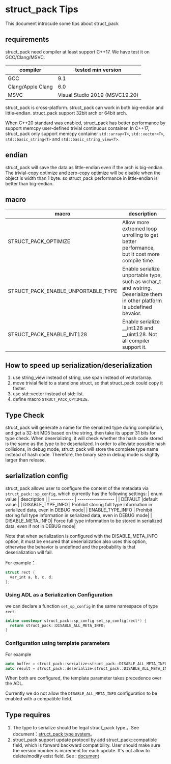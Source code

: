 # struct_pack Tips
This document introcude some tips about struct_pack
## requirements

struct_pack need compiler at least support C++17. We have test it on GCC/Clang/MSVC.

| compiler      | tested min version    | 
| ----------- | ------------------   |
| GCC         | 9.1                               |
| Clang/Apple Clang   | 6.0                        |
| MSVC        | Visual Studio 2019 (MSVC19.20)    |

struct_pack is cross-platform. struct_pack can work in both big-endian and little-endian. struct_pack support 32bit arch or 64bit arch. 

When C++20 standard was enabled, struct_pack has better performance by support memcpy user-defined trivial continuous container. In C++17, struct_pack only support memcpy container `std::array<T>`, `std::vector<T>`, `std::basic_string<T>` and `std::basic_string_view<T>`.

## endian

struct_pack will save the data as little-endian even if the arch is big-endian. The trivial-copy optimize and zero-copy optimize will be disable when the object is width than 1 byte. so struct_pack performance in little-endian is better than big-endian.

## macro
| macro      | description |
| ----------- | ------------------ |
| STRUCT_PACK_OPTIMIZE               | Allow more extremed loop unrolling to get better performance, but it cost more compile time.    |
| STRUCT_PACK_ENABLE_UNPORTABLE_TYPE | Enable serialize unportable type, such as wchar_t and wstring. Deserialize them in other platform is ubdefined bevaior. |
| STRUCT_PACK_ENABLE_INT128 | Enable serialize __int128 and __uint128. Not all compiler support it.
## How to speed up serialization/deserialization
1. use string_view instead of string, use span instead of vector/array.
2. move trivial field to a standlone struct, so that struct_pack could copy it faster. 
3. use std::vector instead of std::list.
4. define macro `STRUCT_PACK_OPTIMIZE`.
## Type Check
struct_pack will generate a name for the serialized type during compilation, and get a 32-bit MD5 based on the string, then take its upper 31 bits for type check. When deserializing, it will check whether the hash code stored is the same as the type to be deserialized. 
In order to alleviate possible hash collisions, in debug mode, struct_pack will store the complete type name instead of hash code. Therefore, the binary size in debug mode is slightly larger than release. 
## serialization config
struct_pack allows user to configure the content of the metadata via `struct_pack::sp_config`, which currently has the following settings:
| enum value      | description |
| ----------- | ------------------ |
| DEFAULT               |default value          |
| DISABLE_TYPE_INFO  | Prohibit storing full type information in serialized data, even in DEBUG mode|
| ENABLE_TYPE_INFO | Prohibit storing full type information in serialized data, even in DEBUG mode|
| DISABLE_META_INFO| Force full type information to be stored in serialized data, even if not in DEBUG mode|

Note that when serialization is configured with the DISABLE_META_INFO option, it must be ensured that deserialization also uses this option, otherwise the behavior is undefined and the probability is that deserialization will fail.

For example：
```cpp
struct rect {
  var_int a, b, c, d;
};
```

### Using ADL as a Serialization Configuration

we can declare a function `set_sp_config` in the same namespace of type `rect`: 

```cpp
inline constexpr struct_pack::sp_config set_sp_config(rect*) {
  return struct_pack::DISABLE_ALL_META_INFO;
}
```

### Configuration using template parameters

For example

```cpp
auto buffer = struct_pack::serialize<struct_pack::DISABLE_ALL_META_INFO>(rect{});
auto result = struct_pack::deserialize<struct_pack::DISABLE_ALL_META_INFO,rect>(buffer);
```

When both are configured, the template parameter takes precedence over the ADL.

Currently we do not allow the `DISABLE_ALL_META_INFO` configuration to be enabled with a compatible field.

## Type requires

1. The type to serialize should be legal struct_pack type.。See document：[struct_pack type system](https://alibaba.github.io/yalantinglibs/en/struct_pack/struct_pack_type_system.html)。
2. struct_pack support update protocol by add struct_pack::compatible field, which is forward backward compatibility. User should make sure the version number is increment for each update. It's not allow to delete/modify exist field. See : [document](https://alibaba.github.io/yalantinglibs/en/struct_pack/struct_pack_type_system.html#%E5%85%BC%E5%AE%B9%E7%B1%BB%E5%9E%8B)

